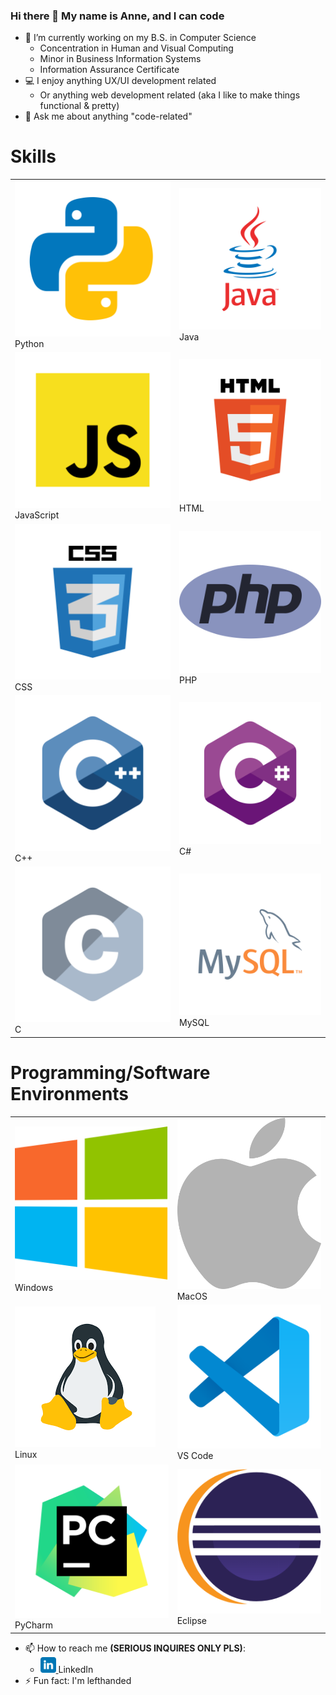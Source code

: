 ### Hi there 👋 My name is Anne, and I can code

- 🔭 I’m currently working on my B.S. in Computer Science
  - Concentration in Human and Visual Computing
  - Minor in Business Information Systems
  - Information Assurance Certificate
- 💻 I enjoy anything UX/UI development related
  - Or anything web development related (aka I like to make things functional & pretty)
- 💬 Ask me about anything "code-related"

# Skills

|   |   |
|---|---|
| ![Python](https://github.com/AnneH20/AnneH20/blob/main/Images/python.svg) Python | ![Java](https://github.com/AnneH20/AnneH20/blob/main/Images/java.svg) Java |
| ![JavaScript](https://github.com/AnneH20/AnneH20/blob/main/Images/javascript.svg) JavaScript | ![HTML](https://github.com/AnneH20/AnneH20/blob/main/Images/html.svg) HTML |
| ![CSS](https://github.com/AnneH20/AnneH20/blob/main/Images/css.svg) CSS | ![PHP](https://github.com/AnneH20/AnneH20/blob/main/Images/php.png) PHP |
| ![C++](https://github.com/AnneH20/AnneH20/blob/main/Images/c%2B%2B.svg) C++ | ![C#](https://github.com/AnneH20/AnneH20/blob/main/Images/c%23.svg) C# |
| ![C](https://github.com/AnneH20/AnneH20/blob/main/Images/c.svg) C | ![MySQL](https://github.com/AnneH20/AnneH20/blob/main/Images/mysql.svg) MySQL |

# Programming/Software Environments

|   |   |
|---|---|
| ![Windows](https://github.com/AnneH20/AnneH20/blob/main/Images/windows.png) Windows | ![MacOS](https://github.com/AnneH20/AnneH20/blob/main/Images/apple.png) MacOS |
| ![Linux](https://github.com/AnneH20/AnneH20/blob/main/Images/linux.png) Linux | ![VS Code](https://github.com/AnneH20/AnneH20/blob/main/Images/vscode.svg) VS Code |
| ![PyCharm](https://github.com/AnneH20/AnneH20/blob/main/Images/pycharm.svg) PyCharm | ![Eclipse](https://github.com/AnneH20/AnneH20/blob/main/Images/eclipse.png) Eclipse |

- 📫 How to reach me **(SERIOUS INQUIRES ONLY PLS)**:
    * <a href="https://www.linkedin.com/in/anne-h-501b9b260/"> <img src="https://github.com/AnneH20/AnneH20/blob/main/Images/linkedin.svg" width="25"/> </a> LinkedIn
- ⚡ Fun fact: I'm lefthanded
